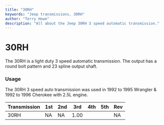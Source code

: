 ```yaml
---
title: "30RH"
keywords: "Jeep transmissions, 30RH"
author: "Terry Howe"
description: "All about the Jeep 30RH 3 speed automatic transmission."
---
```

# 30RH

The 30RH is a light duty 3 speed automatic transmission. The output has a round bolt pattern and 23 spline output shaft.

### Usage

The 30RH 3 speed auto transmission was used in 1992 to 1995 Wrangler & 1992 to 1996 Cherokee with 2.5L engine.

| Transmission | 1st | 2nd | 3rd  | 4th | 5th | Rev |
|--------------|-----|-----|------|-----|-----|-----|
| 30RH         | NA  | NA  | 1.00 |     |     | NA  |
